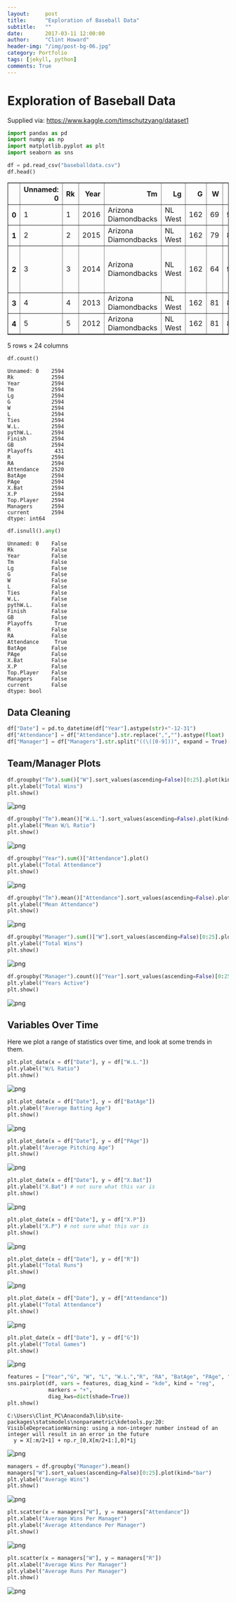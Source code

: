 ```yaml
---
layout:     post
title:      "Exploration of Baseball Data"
subtitle:   ""
date:       2017-03-11 12:00:00
author:     "Clint Howard"
header-img: "/img/post-bg-06.jpg"
category: Portfolio
tags: [jekyll, python]
comments: True
---
```





# Exploration of Baseball Data
Supplied via: https://www.kaggle.com/timschutzyang/dataset1


```python
import pandas as pd
import numpy as np
import matplotlib.pyplot as plt
import seaborn as sns
```


```python
df = pd.read_csv("baseballdata.csv")
df.head()
```




<div>
<table border="1" class="dataframe">
  <thead>
    <tr style="text-align: right;">
      <th></th>
      <th>Unnamed: 0</th>
      <th>Rk</th>
      <th>Year</th>
      <th>Tm</th>
      <th>Lg</th>
      <th>G</th>
      <th>W</th>
      <th>L</th>
      <th>Ties</th>
      <th>W.L.</th>
      <th>...</th>
      <th>R</th>
      <th>RA</th>
      <th>Attendance</th>
      <th>BatAge</th>
      <th>PAge</th>
      <th>X.Bat</th>
      <th>X.P</th>
      <th>Top.Player</th>
      <th>Managers</th>
      <th>current</th>
    </tr>
  </thead>
  <tbody>
    <tr>
      <th>0</th>
      <td>1</td>
      <td>1</td>
      <td>2016</td>
      <td>Arizona Diamondbacks</td>
      <td>NL West</td>
      <td>162</td>
      <td>69</td>
      <td>93</td>
      <td>0</td>
      <td>0.426</td>
      <td>...</td>
      <td>752</td>
      <td>890</td>
      <td>2,036,216</td>
      <td>26.7</td>
      <td>26.4</td>
      <td>50</td>
      <td>29</td>
      <td>J.Segura (5.7)</td>
      <td>C.Hale (69-93)</td>
      <td>Arizona Diamondbacks</td>
    </tr>
    <tr>
      <th>1</th>
      <td>2</td>
      <td>2</td>
      <td>2015</td>
      <td>Arizona Diamondbacks</td>
      <td>NL West</td>
      <td>162</td>
      <td>79</td>
      <td>83</td>
      <td>0</td>
      <td>0.488</td>
      <td>...</td>
      <td>720</td>
      <td>713</td>
      <td>2,080,145</td>
      <td>26.6</td>
      <td>27.1</td>
      <td>50</td>
      <td>27</td>
      <td>P.Goldschmidt (8.8)</td>
      <td>C.Hale (79-83)</td>
      <td>Arizona Diamondbacks</td>
    </tr>
    <tr>
      <th>2</th>
      <td>3</td>
      <td>3</td>
      <td>2014</td>
      <td>Arizona Diamondbacks</td>
      <td>NL West</td>
      <td>162</td>
      <td>64</td>
      <td>98</td>
      <td>0</td>
      <td>0.395</td>
      <td>...</td>
      <td>615</td>
      <td>742</td>
      <td>2,073,730</td>
      <td>27.6</td>
      <td>28.0</td>
      <td>52</td>
      <td>25</td>
      <td>P.Goldschmidt (4.5)</td>
      <td>K.Gibson (63-96) and A.Trammell (1-2)</td>
      <td>Arizona Diamondbacks</td>
    </tr>
    <tr>
      <th>3</th>
      <td>4</td>
      <td>4</td>
      <td>2013</td>
      <td>Arizona Diamondbacks</td>
      <td>NL West</td>
      <td>162</td>
      <td>81</td>
      <td>81</td>
      <td>0</td>
      <td>0.500</td>
      <td>...</td>
      <td>685</td>
      <td>695</td>
      <td>2,134,895</td>
      <td>28.1</td>
      <td>27.6</td>
      <td>44</td>
      <td>23</td>
      <td>P.Goldschmidt (7.1)</td>
      <td>K.Gibson (81-81)</td>
      <td>Arizona Diamondbacks</td>
    </tr>
    <tr>
      <th>4</th>
      <td>5</td>
      <td>5</td>
      <td>2012</td>
      <td>Arizona Diamondbacks</td>
      <td>NL West</td>
      <td>162</td>
      <td>81</td>
      <td>81</td>
      <td>0</td>
      <td>0.500</td>
      <td>...</td>
      <td>734</td>
      <td>688</td>
      <td>2,177,617</td>
      <td>28.3</td>
      <td>27.4</td>
      <td>48</td>
      <td>23</td>
      <td>A.Hill (5.0)</td>
      <td>K.Gibson (81-81)</td>
      <td>Arizona Diamondbacks</td>
    </tr>
  </tbody>
</table>
<p>5 rows × 24 columns</p>
</div>




```python
df.count()
```




    Unnamed: 0    2594
    Rk            2594
    Year          2594
    Tm            2594
    Lg            2594
    G             2594
    W             2594
    L             2594
    Ties          2594
    W.L.          2594
    pythW.L.      2594
    Finish        2594
    GB            2594
    Playoffs       431
    R             2594
    RA            2594
    Attendance    2520
    BatAge        2594
    PAge          2594
    X.Bat         2594
    X.P           2594
    Top.Player    2594
    Managers      2594
    current       2594
    dtype: int64




```python
df.isnull().any()
```




    Unnamed: 0    False
    Rk            False
    Year          False
    Tm            False
    Lg            False
    G             False
    W             False
    L             False
    Ties          False
    W.L.          False
    pythW.L.      False
    Finish        False
    GB            False
    Playoffs       True
    R             False
    RA            False
    Attendance     True
    BatAge        False
    PAge          False
    X.Bat         False
    X.P           False
    Top.Player    False
    Managers      False
    current       False
    dtype: bool



## Data Cleaning


```python
df["Date"] = pd.to_datetime(df["Year"].astype(str)+"-12-31")
df["Attendance"] = df["Attendance"].str.replace(",","").astype(float)
df["Manager"] = df["Managers"].str.split("((\([0-9]))", expand = True)[0]
```

## Team/Manager Plots


```python
df.groupby("Tm").sum()["W"].sort_values(ascending=False)[0:25].plot(kind="bar")
plt.ylabel("Total Wins")
plt.show()
```


![png](/img/baseball_8_0.png)



```python
df.groupby("Tm").mean()["W.L."].sort_values(ascending=False).plot(kind="bar")
plt.ylabel("Mean W/L Ratio")
plt.show()
```


![png](/img/baseball_9_0.png)



```python
df.groupby("Year").sum()["Attendance"].plot()
plt.ylabel("Total Attendance")
plt.show()
```


![png](/img/baseball_10_0.png)



```python
df.groupby("Tm").mean()["Attendance"].sort_values(ascending=False).plot(kind="bar")
plt.ylabel("Mean Attendance")
plt.show()
```


![png](/img/baseball_11_0.png)



```python
df.groupby("Manager").sum()["W"].sort_values(ascending=False)[0:25].plot(kind="bar")
plt.ylabel("Total Wins")
plt.show()
```


![png](/img/baseball_12_0.png)



```python
df.groupby("Manager").count()["Year"].sort_values(ascending=False)[0:25].plot(kind="bar")
plt.ylabel("Years Active")
plt.show()
```


![png](/img/baseball_13_0.png)


## Variables Over Time
Here we plot a range of statistics over time, and look at some trends in them. 


```python
plt.plot_date(x = df["Date"], y = df["W.L."])
plt.ylabel("W/L Ratio")
plt.show()
```


![png](/img/baseball_15_0.png)



```python
plt.plot_date(x = df["Date"], y = df["BatAge"])
plt.ylabel("Average Batting Age")
plt.show()

```


![png](/img/baseball_16_0.png)



```python
plt.plot_date(x = df["Date"], y = df["PAge"])
plt.ylabel("Average Pitching Age")
plt.show()
```


![png](/img/baseball_17_0.png)



```python
plt.plot_date(x = df["Date"], y = df["X.Bat"])
plt.ylabel("X.Bat") # not sure what this var is
plt.show()
```


![png](/img/baseball_18_0.png)



```python
plt.plot_date(x = df["Date"], y = df["X.P"])
plt.ylabel("X.P") # not sure what this var is
plt.show()
```


![png](/img/baseball_19_0.png)



```python
plt.plot_date(x = df["Date"], y = df["R"])
plt.ylabel("Total Runs")
plt.show()
```


![png](/img/baseball_20_0.png)



```python
plt.plot_date(x = df["Date"], y = df["Attendance"])
plt.ylabel("Total Attendance")
plt.show()
```


![png](/img/baseball_21_0.png)



```python
plt.plot_date(x = df["Date"], y = df["G"])
plt.ylabel("Total Games")
plt.show()
```


![png](/img/baseball_22_0.png)



```python
features = ["Year","G", "W", "L", "W.L.","R", "RA", "BatAge", "PAge", "X.P"]
sns.pairplot(df, vars = features, diag_kind = "kde", kind = "reg",
             markers = "+",
             diag_kws=dict(shade=True))
plt.show()
```

    C:\Users\Clint_PC\Anaconda3\lib\site-packages\statsmodels\nonparametric\kdetools.py:20: VisibleDeprecationWarning: using a non-integer number instead of an integer will result in an error in the future
      y = X[:m/2+1] + np.r_[0,X[m/2+1:],0]*1j
    


![png](/img/baseball_23_1.png)



```python
managers = df.groupby("Manager").mean()
managers["W"].sort_values(ascending=False)[0:25].plot(kind="bar")
plt.ylabel("Average Wins")
plt.show()
```


![png](/img/baseball_24_0.png)



```python
plt.scatter(x = managers["W"], y = managers["Attendance"])
plt.xlabel("Average Wins Per Manager")
plt.ylabel("Average Attendance Per Manager")
plt.show()
```


![png](/img/baseball_25_0.png)



```python
plt.scatter(x = managers["W"], y = managers["R"])
plt.xlabel("Average Wins Per Manager")
plt.ylabel("Average Runs Per Manager")
plt.show()
```


![png](/img/baseball_26_0.png)

